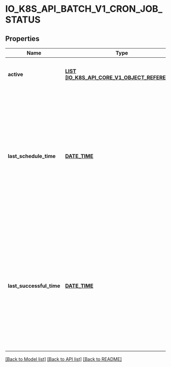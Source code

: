 # IO_K8S_API_BATCH_V1_CRON_JOB_STATUS

## Properties
Name | Type | Description | Notes
------------ | ------------- | ------------- | -------------
**active** | [**LIST [IO_K8S_API_CORE_V1_OBJECT_REFERENCE]**](io.k8s.api.core.v1.ObjectReference.md) | A list of pointers to currently running jobs. | [optional] [default to null]
**last_schedule_time** | [**DATE_TIME**](DATE_TIME.md) | Time is a wrapper around time.Time which supports correct marshaling to YAML and JSON.  Wrappers are provided for many of the factory methods that the time package offers. | [optional] [default to null]
**last_successful_time** | [**DATE_TIME**](DATE_TIME.md) | Time is a wrapper around time.Time which supports correct marshaling to YAML and JSON.  Wrappers are provided for many of the factory methods that the time package offers. | [optional] [default to null]

[[Back to Model list]](../README.md#documentation-for-models) [[Back to API list]](../README.md#documentation-for-api-endpoints) [[Back to README]](../README.md)



